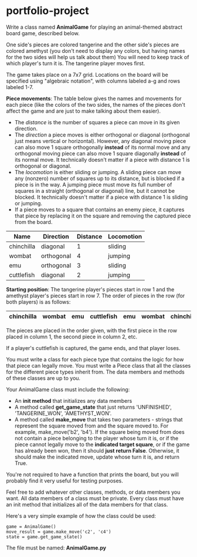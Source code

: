 # portfolio-project

Write a class named **AnimalGame** for playing an animal-themed abstract board game, described below.

One side's pieces are colored tangerine and the other side's pieces are colored amethyst (you don't need to display any colors, but having names for the two sides will help us talk about them) You will need to keep track of which player's turn it is. The tangerine player moves first.

The game takes place on a 7x7 grid. Locations on the board will be specified using "algebraic notation", with columns labeled a-g and rows labeled 1-7.

**Piece movements**: The table below gives the names and movements for each piece (like the colors of the two sides, the names of the pieces don't affect the game and are just to make talking about them easier).
* The _distance_ is the number of squares a piece can move in its given direction. 
* The _direction_ a piece moves is either orthogonal or diagonal (orthogonal just means vertical or horizontal). However, any diagonal moving piece can also move 1 square orthogonally **instead** of its normal move and any orthogonal moving piece can also move 1 square diagonally **instead** of its normal move. It technically doesn't matter if a piece with distance 1 is orthogonal or diagonal.
* The _locomotion_ is either sliding or jumping. A sliding piece can move any (nonzero) number of squares up to its distance, but is blocked if a piece is in the way. A jumping piece must move its full number of squares in a straight (orthogonal or diagonal) line, but it cannot be blocked. It technically doesn't matter if a piece with distance 1 is sliding or jumping.
* If a piece moves to a square that contains an enemy piece, it captures that piece by replacing it on the square and removing the captured piece from the board.

| Name | Direction | Distance | Locomotion |
|---|---|---|---|
|chinchilla | diagonal | 1 | sliding |
| wombat | orthogonal | 4 | jumping |
| emu | orthogonal | 3 | sliding |
| cuttlefish | diagonal | 2 | jumping |

**Starting position**: The tangerine player's pieces start in row 1 and the amethyst player's pieces start in row 7. The order of pieces in the row (for both players) is as follows:

| chinchilla | wombat | emu | cuttlefish |  emu | wombat | chinchilla |
|---|---|---|---|---|---|---|

 The pieces are placed in the order given, with the first piece in the row placed in column 1, the second piece in column 2, etc.

If a player's cuttlefish is captured, the game ends, and that player loses.

You must write a class for each piece type that contains the logic for how that piece can legally move. You must write a Piece class that all the classes for the different piece types inherit from. The data members and methods of these classes are up to you.

Your AnimalGame class must include the following:
* An **init method** that initializes any data members
* A method called **get_game_state** that just returns 'UNFINISHED', 'TANGERINE_WON', 'AMETHYST_WON'. 
* A method called **make_move** that takes two parameters - strings that represent the square moved from and the square moved to.  For example, make_move('b2', 'b4').  If the square being moved from does not contain a piece belonging to the player whose turn it is, or if the piece cannot legally move to the **indicated target square**, or if the game has already been won, then it should **just return False**.  Otherwise, it should make the indicated move, update whose turn it is, and return True.

You're not required to have a function that prints the board, but you will probably find it very useful for testing purposes.

Feel free to add whatever other classes, methods, or data members you want.  All data members of a class must be private.  Every class must have an init method that initializes all of the data members for that class.

Here's a very simple example of how the class could be used:
```
game = AnimalGame()
move_result = game.make_move('c2', 'c4')
state = game.get_game_state()
```

The file must be named: **AnimalGame.py**

